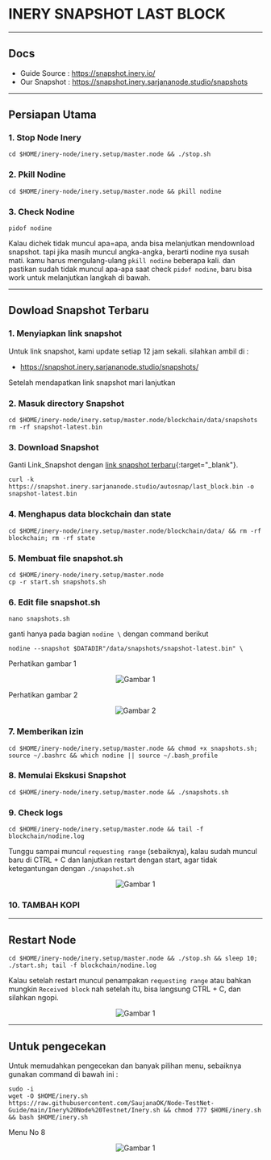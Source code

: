 # INERY SNAPSHOT LAST BLOCK
_________________________
## Docs
- Guide Source : https://snapshot.inery.io/
- Our Snapshot : https://snapshot.inery.sarjananode.studio/snapshots
_________________________
## Persiapan Utama
### 1. Stop Node Inery
```
cd $HOME/inery-node/inery.setup/master.node && ./stop.sh
```
### 2. Pkill Nodine
```
cd $HOME/inery-node/inery.setup/master.node && pkill nodine
```
### 3. Check Nodine
```
pidof nodine
```
Kalau dichek tidak muncul apa=apa, anda bisa melanjutkan mendownload snapshot. tapi jika masih muncul angka-angka, berarti nodine nya susah mati. kamu harus mengulang-ulang `pkill nodine` beberapa kali. dan pastikan sudah tidak muncul apa-apa saat check `pidof nodine`, baru bisa work untuk melanjutkan langkah di bawah.

_________________________
## Dowload Snapshot Terbaru
### 1. Menyiapkan link snapshot
Untuk link snapshot, kami update setiap 12 jam sekali. silahkan ambil di :
- https://snapshot.inery.sarjananode.studio/snapshots/

Setelah mendapatkan link snapshot mari lanjutkan 
### 2. Masuk directory Snapshot
```
cd $HOME/inery-node/inery.setup/master.node/blockchain/data/snapshots
rm -rf snapshot-latest.bin
```
### 3. Download Snapshot
Ganti Link_Snapshot dengan [link snapshot terbaru](https://snapshot.inery.sarjananode.studio/snapshots){:target="_blank"}.

```
curl -k https://snapshot.inery.sarjananode.studio/autosnap/last_block.bin -o snapshot-latest.bin
```
### 4. Menghapus data blockchain dan state
```
cd $HOME/inery-node/inery.setup/master.node/blockchain/data/ && rm -rf blockchain; rm -rf state
```
### 5. Membuat file snapshot.sh
```
cd $HOME/inery-node/inery.setup/master.node
cp -r start.sh snapshots.sh
```
### 6. Edit file snapshot.sh
```
nano snapshots.sh
```

ganti hanya pada bagian `nodine \` dengan command berikut
```
nodine --snapshot $DATADIR"/data/snapshots/snapshot-latest.bin" \
```
Perhatikan gambar 1<br/>
<p align="center">
  <img src="https://user-images.githubusercontent.com/85033021/224552560-ce79e174-3840-4177-81ac-e472466dac41.png" alt="Gambar 1" />
</p>

Perhatikan gambar 2<br/>
<p align="center">
  <img src="https://user-images.githubusercontent.com/85033021/224551799-d986fe94-173f-4906-a2b1-abfecc7359f3.png" alt="Gambar 2" />
</p>


### 7. Memberikan izin
```
cd $HOME/inery-node/inery.setup/master.node && chmod +x snapshots.sh; source ~/.bashrc && which nodine || source ~/.bash_profile
```
### 8. Memulai Ekskusi Snapshot
```
cd $HOME/inery-node/inery.setup/master.node && ./snapshots.sh
```
### 9. Check logs
```
cd $HOME/inery-node/inery.setup/master.node && tail -f blockchain/nodine.log
```

Tunggu sampai muncul `requesting range` (sebaiknya), kalau sudah muncul baru di CTRL + C dan lanjutkan restart dengan start, agar tidak ketegantungan dengan `./snapshot.sh`

<p align="center">
  <img src="https://user-images.githubusercontent.com/85033021/224553570-eee75dd5-3b45-4ce6-8d26-86d543ea345a.png" alt="Gambar 1" />
</p>

### 10. TAMBAH KOPI
_________________________
## Restart Node
```
cd $HOME/inery-node/inery.setup/master.node && ./stop.sh && sleep 10; ./start.sh; tail -f blockchain/nodine.log
```
Kalau setelah restart muncul penampakan `requesting range` atau bahkan mungkin `Received block` nah setelah itu, bisa langsung CTRL + C, dan silahkan ngopi.
<p align="center">
  <img src="https://user-images.githubusercontent.com/85033021/224554626-9bac276c-491d-4233-9c06-cf816be45ec1.png" alt="Gambar 1" />
</p>

_________________________
## Untuk pengecekan
Untuk memudahkan pengecekan dan banyak pilihan menu, sebaiknya gunakan command di bawah ini :
```
sudo -i
wget -O $HOME/inery.sh https://raw.githubusercontent.com/SaujanaOK/Node-TestNet-Guide/main/Inery%20Node%20Testnet/Inery.sh && chmod 777 $HOME/inery.sh && bash $HOME/inery.sh
```
Menu No 8
<p align="center">
  <img src="https://user-images.githubusercontent.com/85033021/224554803-d09069ec-e973-4fc1-b9ac-774d2bb8fe29.png" alt="Gambar 1" />
</p>
